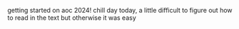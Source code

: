 getting started on aoc 2024! chill day today, a little difficult to figure out how to read in the text but otherwise it was easy
